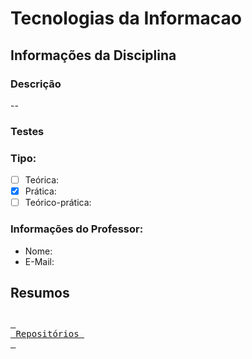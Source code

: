 # Tecnologias da Informacao
## Informações da Disciplina
### Descrição 
--
### Testes
### Tipo: 
- [ ] Teórica: 
- [x] Prática: 
- [ ] Teórico-prática: 
### Informações do Professor:
- Nome: 
- E-Mail: 
## Resumos

## 
[<kbd> <br> Repositórios <br> </kbd>](https://github.com/orgs/FaculdadeCTeSP/repositories)
